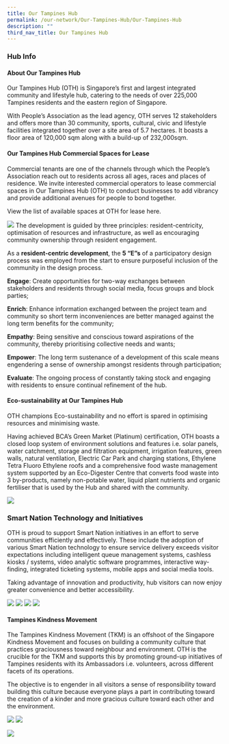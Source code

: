 ```yaml
---
title: Our Tampines Hub
permalink: /our-network/Our-Tampines-Hub/Our-Tampines-Hub
description: ""
third_nav_title: Our Tampines Hub
---
```

### Hub Info
#### About Our Tampines Hub



Our Tampines Hub (OTH) is Singapore’s first and largest integrated community and lifestyle hub, catering to the needs of over 225,000 Tampines residents and the eastern region of Singapore.


With People’s Association as the lead agency, OTH serves 12 stakeholders and offers more than 30 community, sports, cultural, civic and lifestyle facilities integrated together over a site area of 5.7 hectares. It boasts a floor area of 120,000 sqm along with a build-up of 232,000sqm.

#### Our Tampines Hub Commercial Spaces for Lease

Commercial tenants are one of the channels through which the People’s Association reach out to residents across all ages, races and places of residence. We invite interested commercial operators to lease commercial spaces in Our Tampines Hub (OTH) to conduct businesses to add vibrancy and provide additional avenues for people to bond together.

View the list of available spaces at OTH for lease here.

![](/images/Our%20Network/OTH/NYE%20Fireworks%20at%20Town%20Square.jpg)
The development is guided by three principles: resident-centricity, optimisation of resources and infrastructure, as well as encouraging community ownership through resident engagement.

As a **resident-centric development**, the **5 “E”s** of a participatory design process was employed from the start to ensure purposeful inclusion of the community in the design process.

**Engage**: Create opportunities for two-way exchanges between stakeholders and residents through social media, focus groups and block parties;

**Enrich**: Enhance information exchanged between the project team and community so short term inconveniences are better managed against the long term benefits for the community;

**Empathy**: Being sensitive and conscious toward aspirations of the community, thereby prioritising collective needs and wants;

**Empower**: The long term sustenance of a development of this scale means engendering a sense of ownership amongst residents through participation;

**Evaluate**: The ongoing process of constantly taking stock and engaging with residents to ensure continual refinement of the hub.

#### Eco-sustainability at Our Tampines Hub


OTH champions Eco-sustainability and no effort is spared in optimising resources and minimising waste.


Having achieved BCA’s Green Market (Platinum) certification, OTH boasts a closed loop system of environment solutions and features i.e. solar panels, water catchment, storage and filtration equipment, irrigation features, green walls, natural ventilation, Electric Car Park and charging stations, Ethylene Tetra Fluoro Ethylene roofs and a comprehensive food waste management system supported by an Eco-Digester Centre that converts food waste into 3 by-products, namely non-potable water, liquid plant nutrients and organic fertiliser that is used by the Hub and shared with the community.



![](/images/Our%20Network/OTH/Closed%20loop%20system%20of%20enviornmental%20solutions%20and%20features.jpg)
 

### Smart Nation Technology and Initiatives


OTH is proud to support Smart Nation initiatives in an effort to serve communities efficiently and effectively. These include the adoption of various Smart Nation technology to ensure service delivery exceeds visitor expectations including intelligent queue management systems, cashless kiosks / systems, video analytic software programmes, interactive way-finding, integrated ticketing systems, mobile apps and social media tools.

Taking advantage of innovation and productivity, hub visitors can now enjoy greater convenience and better accessibility.

![](/images/Our%20Network/OTH/Eco-Warriors%20(1).jpg)
![](/images/Our%20Network/OTH/Wellness%20Centre.jpg)
![](/images/Our%20Network/OTH/Mass%20Yoga.jpg)
![](/images/Our%20Network/OTH/OTH%20Eco%20Digester%20.jpg)

#### Tampines Kindness Movement
The Tampines Kindness Movement (TKM) is an offshoot of the Singapore Kindness Movement and focuses on building a community culture that practices graciousness toward neighbour and environment. OTH is the crucible for the TKM and supports this by promoting ground-up initiatives of Tampines residents with its Ambassadors i.e. volunteers, across different facets of its operations.

The objective is to engender in all visitors a sense of responsibility toward building this culture because everyone plays a part in contributing toward the creation of a kinder and more gracious culture toward each other and the environment.

![](/images/Our%20Network/OTH/tkm_beely.jpg)
![](/images/Our%20Network/OTH/TKMBeely%202.jpg)

![](/images/Our%20Network/OTH/Logos.png)